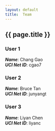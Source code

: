 ```yaml
---
layout: default
title:  Team
---
```


## {{ page.title }}

### User 1
***Name***: Chang Gao<br>
***UCI Net ID***: cgao7

### User 2
***Name***: Bruce Tan<br>
***UCI Net ID***: junyangt

### User 3
***Name***: Liyan Chen<br>
***UCI Net ID***: liyanc
